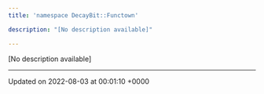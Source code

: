 ```yaml
---
title: 'namespace DecayBit::Functown'

description: "[No description available]"

---
```







[No description available]






-------------------------------

Updated on 2022-08-03 at 00:01:10 +0000